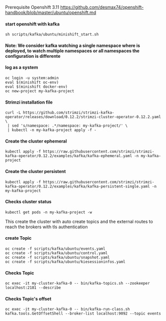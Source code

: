 Prerequisite Openshift 3.11
https://github.com/desmax74/openshift-handbook/blob/master/ubuntu/openshift.md

#### start openshift with kafka 
```console
sh scripts/kafka/ubuntu/minishift_start.sh 
```

#### Note:  We consider kafka watching a single namespace where is deployed, to watch multiple namespaces or all namespaces the configuration is differente
#### log as a system
```console 
oc login -u system:admin
eval $(minishift oc-env) 
eval $(minishift docker-env)
oc new-project my-kafka-project
```

#### Strimzi installation file
```console 
curl -L https://github.com/strimzi/strimzi-kafka-operator/releases/download/0.12.2/strimzi-cluster-operator-0.12.2.yaml \
 | sed 's/namespace: .*/namespace: my-kafka-project/' \
 | kubectl -n my-kafka-project apply -f -
```
 
#### Create the cluster ephemeral
```console 
kubectl apply -f https://raw.githubusercontent.com/strimzi/strimzi-kafka-operator/0.12.2/examples/kafka/kafka-ephemeral.yaml -n my-kafka-project
```

#### Create the cluster persistent
```console 
kubectl apply -f https://raw.githubusercontent.com/strimzi/strimzi-kafka-operator/0.12.2/examples/kafka/kafka-persistent-single.yaml -n my-kafka-project
```

#### Checks cluster status 
```console
kubectl get pods -n my-kafka-project -w
```

This create the cluster with auto create topics and the external routes to reach the brokers with tls authentication
#### create Topic
```console 
oc create -f scripts/kafka/ubuntu/events.yaml
oc create -f scripts/kafka/ubuntu/control.yaml
oc create -f scripts/kafka/ubuntu/snapshot.yaml
oc create -f scripts/kafka/ubuntu/kiesessioninfos.yaml
```
#### Checks Topic
```console 
oc exec -it my-cluster-kafka-0 -- bin/kafka-topics.sh --zookeeper localhost:2181 --describe
```
#### Checks Topic's offset
```console 
oc exec -it my-cluster-kafka-0 -- bin/kafka-run-class.sh kafka.tools.GetOffsetShell --broker-list localhost:9092 --topic events
```

